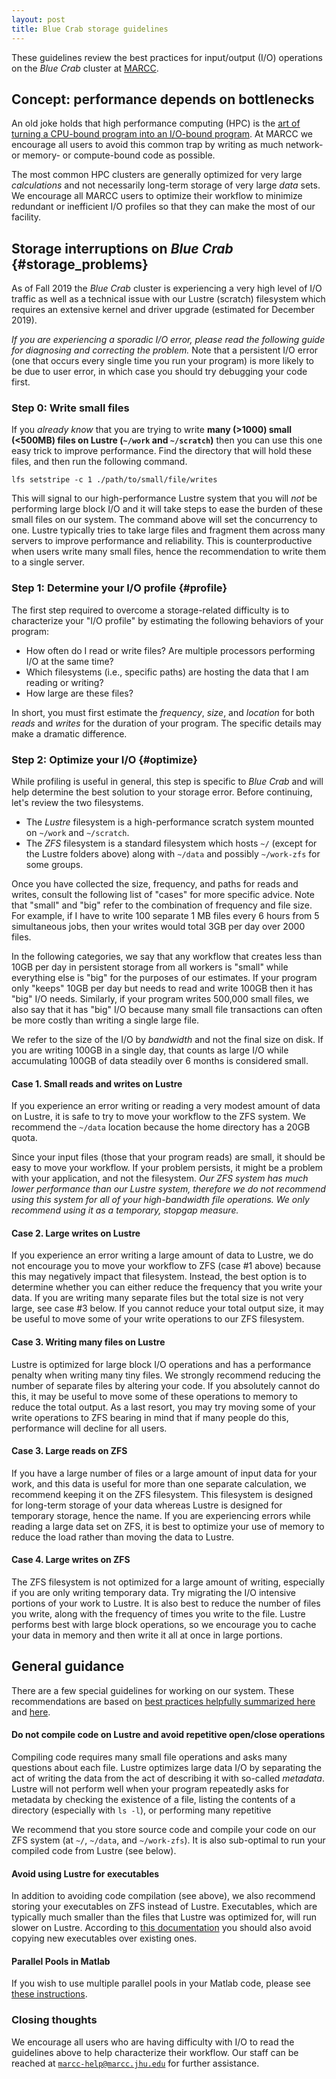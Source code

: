 ```yaml
---
layout: post
title: Blue Crab storage guidelines
---
```


These guidelines review the best practices for input/output (I/O) operations on the *Blue Crab* cluster at [MARCC](https://www.marcc.jhu.edu/getting-started/data-storage/).

## Concept: performance depends on bottlenecks

An old joke holds that high performance computing (HPC) is the [art of turning a CPU-bound program into an I/O-bound program](https://news.ycombinator.com/item?id=17206667). At MARCC we encourage all users to avoid this common trap by writing as much network- or memory- or compute-bound code as possible. 

The most common HPC clusters are generally optimized for very large *calculations* and not necessarily long-term storage of very large *data* sets. We encourage all MARCC users to optimize their workflow to minimize redundant or inefficient I/O profiles so that they can make the most of our facility.

## Storage interruptions on *Blue Crab* {#storage_problems}

As of Fall 2019 the *Blue Crab* cluster is experiencing a very high level of I/O traffic as well as a technical issue with our Lustre (scratch) filesystem which requires an extensive kernel and driver upgrade (estimated for December 2019). 

*If you are experiencing a sporadic I/O error, please read the following guide for diagnosing and correcting the problem.* Note that a persistent I/O error (one that occurs every single time you run your program) is more likely to be due to user error, in which case you should try debugging your code first.

### Step 0: Write small files

If you *already know* that you are trying to write **many (>1000) small (<500MB) files on Lustre (`~/work` and `~/scratch`)** then you can use this one easy trick to improve performance. Find the directory that will hold these files, and then run the following command.

~~~
lfs setstripe -c 1 ./path/to/small/file/writes
~~~

This will signal to our high-performance Lustre system that you will *not* be performing large block I/O and it will take steps to ease the burden of these small files on our system. The command above will set the concurrency to one. Lustre typically tries to take large files and fragment them across many servers to improve performance and reliability. This is counterproductive when users write many small files, hence the recommendation to write them to a single server.

### Step 1: **Determine your I/O profile** {#profile}

The first step required to overcome a storage-related difficulty is to characterize your "I/O profile" by estimating the following behaviors of your program:

- How often do I read or write files? Are multiple processors performing I/O at the same time?
- Which filesystems (i.e., specific paths) are hosting the data that I am reading or writing?
- How large are these files?

In short, you must first estimate the *frequency*, *size*, and *location* for both *reads* and *writes* for the duration of your program. The specific details may make a dramatic difference.

### Step 2: **Optimize your I/O** {#optimize}

While profiling is useful in general, this step is specific to *Blue Crab* and will help determine the best solution to your storage error. Before continuing, let's review the two filesystems.

- The *Lustre* filesystem is a high-performance scratch system mounted on `~/work` and `~/scratch`.
- The *ZFS* filesystem is a standard filesystem which hosts `~/` (except for the Lustre folders above) along with `~/data` and possibly `~/work-zfs` for some groups.

Once you have collected the size, frequency, and paths for reads and writes, consult the following list of "cases" for more specific advice. Note that "small" and "big" refer to the combination of frequency and file size. For example, if I have to write 100 separate 1 MB files every 6 hours from 5 simultaneous jobs, then your writes would total 3GB per day over 2000 files. 

In the following categories, we say that any workflow that creates less than 10GB per day in persistent storage from all workers is "small" while everything else is "big" for the purposes of our estimates. If your program only "keeps" 10GB per day but needs to read and write 100GB then it has "big" I/O needs. Similarly, if your program writes 500,000 small files, we also say that it has "big" I/O because many small file transactions can often be more costly than writing a single large file.

We refer to the size of the I/O by *bandwidth* and not the final size on disk. If you are writing 100GB in a single day, that counts as large I/O while accumulating 100GB of data steadily over 6 months is considered small.

#### Case 1. Small reads and writes on Lustre

If you experience an error writing or reading a very modest amount of data on Lustre, it is safe to try to move your workflow to the ZFS system. We recommend the `~/data` location because the home directory has a 20GB quota. 

Since your input files (those that your program reads) are small, it should be easy to move your workflow. If your problem persists, it might be a problem with your application, and not the filesystem. *Our ZFS system has much lower performance than our Lustre system, therefore we do not recommend using this system for all of your high-bandwidth file operations. We only recommend using it as a temporary, stopgap measure.* 

#### Case 2. Large writes on Lustre

If you experience an error writing a large amount of data to Lustre, we do not encourage you to move your workflow to ZFS (case #1 above) because this may negatively impact that filesystem. Instead, the best option is to determine whether you can either reduce the frequency that you write your data. If you are writing many separate files but the total size is not very large, see case #3 below. If you cannot reduce your total output size, it may be useful to move some of your write operations to our ZFS filesystem.

#### Case 3. Writing many files on Lustre

Lustre is optimized for large block I/O operations and has a performance penalty when writing many tiny files. We strongly recommend reducing the number of separate files by altering your code. If you absolutely cannot do this, it may be useful to move some of these operations to memory to reduce the total output. As a last resort, you may try moving some of your write operations to ZFS bearing in mind that if many people do this, performance will decline for all users.

#### Case 3. Large reads on ZFS

If you have a large number of files or a large amount of input data for your work, and this data is useful for more than one separate calculation, we recommend keeping it on the ZFS filesystem. This filesystem is designed for long-term storage of your data whereas Lustre is designed for temporary storage, hence the name. If you are experiencing errors while reading a large data set on ZFS, it is best to optimize your use of memory to reduce the load rather than moving the data to Lustre.

#### Case 4. Large writes on ZFS

The ZFS filesystem is not optimized for a large amount of writing, especially if you are only writing temporary data. Try migrating the I/O intensive portions of your work to Lustre. It is also best to reduce the number of files you write, along with the frequency of times you write to the file. Lustre performs best with large block operations, so we encourage you to cache your data in memory and then write it all at once in large portions.

## General guidance

There are a few special guidelines for working on our system. These recommendations are based on [best practices helpfully summarized here](https://hpcf.umbc.edu/general-productivity/lustre-best-practices/) and [here](https://www.nas.nasa.gov/hecc/support/kb/lustre-best-practices_226.html).

#### Do not compile code on Lustre and avoid repetitive open/close operations

Compiling code requires many small file operations and asks many questions about each file. Lustre optimizes large data I/O by separating the act of writing the data from the act of describing it with so-called *metadata*. Lustre will not perform well when your program repeatedly asks for metadata by checking the existence of a file, listing the contents of a directory (especially with `ls -l`), or performing many repetitive 

We recommend that you store source code and compile your code on our ZFS system (at `~/`, `~/data`, and `~/work-zfs`). It is also sub-optimal to run your compiled code from Lustre (see below).

#### Avoid using Lustre for executables

In addition to avoiding code compilation (see above), we also recommend storing your executables on ZFS instead of Lustre. Executables, which are typically much smaller than the files that Lustre was optimized for, will run slower on Lustre. According to [this documentation](https://www.nas.nasa.gov/hecc/support/kb/lustre-best-practices_226.html) you should also avoid copying new executables over existing ones.

#### Parallel Pools in Matlab

If you wish to use multiple parallel pools in your Matlab code, please see [these instructions](matlab-parpool).

### Closing thoughts

We encourage all users who are having difficulty with I/O to read the guidelines above to help characterize their workflow. Our staff can be reached at [`marcc-help@marcc.jhu.edu`](mailto:marcc-help@marcc.jhu.edu) for further assistance.


